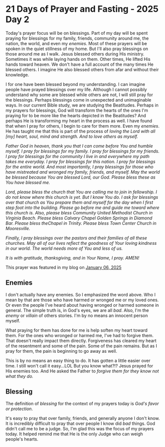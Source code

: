 # 21 Days of Prayer and Fasting - 2025 Day 2

Today's prayer focus will be on blessings. Part of my day will be spent praying for blessings for my family, friends, community around me, the nation, the world, and even my *enemies*. Most of these prayers will be spoken in the quiet stillness of my home. But I'll also pray blessings on those around me as I walk. Jesus blessed others during His ministry. Sometimes it was while laying hands on them. Other times, He lifted His hands toward heaven. We don't have a full account of the many times He blessed others. I imagine He also blessed others from afar and without their knowledge.

I for one have been blessed beyond my understanding. I can imagine people have prayed blessings over my life. Although I cannot possibly understand why some are blessed while others are not, I will still pray for the blessings. Perhaps blessings come in unexpected and unimaginable ways. In our current Bible study, we are studying the Beatitudes. Perhaps in my prayers for blessings, God will transform the hearts of the ones I'm praying for to be more like the hearts depicted in the Beatitudes? And perhaps He is transforming my heart in the process as well. I have found that when I pray for others, I begin to care for them more. Even my *enemies*. He has taught me that this is part of the process of *loving the Lord with all [my] heart, soul, mind and strength. And to love others as myself.*

*Father God in heaven, thank you that I can come before You and humble myself. I pray for blessings for my family. I pray for blessings for my friends. I pray for blessings for the community I live in and everywhere my path takes me everyday. I pray for blessings for this nation. I pray for blessings for the entire world. And most importantly, I pray blessings for those who have mistreated and wronged my family, friends, and myself. May the world be blessed because You are blessed Lord, our God. Please bless these as You have blessed me.*

*Lord, please bless the church that You are calling me to join in fellowship. I do not know where this church is yet. But I know You do. I ask for blessings over that church as You prepare them and myself for the day when I first step foot into the building. Please go before me and guide me toward where this church is. Also, please bless Community United Methodist Church in Virginia Beach. Please bless Calvary Chapel Golden Springs in Diamond Bar. Please bless theChapel in Trinity. Please bless Town Center Church in Mooresville.*

*Finally, I pray blessings over the pastors and their families of all these churches. May all of our lives reflect the goodness of Your loving kindness in our world. The world needs more of You and less of us.*

*It is with gratitude, thanksgiving, and in Your Name, I pray. AMEN!*

This prayer was featured in my blog on [January 06, 2025](/blog/2025/01/06_blessings)

## Enemies

I don't actually have any enemies. So I emphasized the word above. Who I mean by that are those who have harmed or wronged me or my loved ones. Or even the people I've heard about having wronged or harmed someone in general. The simple truth is, in God's eyes, we are all *bad*. Also, I'm the *enemy* or *villain* of others stories. I'm by no means an innocent person myself.

What praying for them has done for me is help soften my heart toward them. For the ones who wronged or harmed me, I've had to forgive them. That doesn't really impact them directly. Forgiveness has cleared my heart of the resentment and some of the pain. Some of the pain remains. But as I pray for them, the pain is beginning to go away as well.

This is by no means an easy thing to do. It has gotten a little easier over time. I still won't call it easy...LOL But you know what?!? Jesus prayed for His enemies too. And He asked the Father to *forgive them for they know not what they do.*

## Blessing

The definition of *blessing* for the context of my prayers today is *God's favor or protection*.

It's easy to pray that over family, friends, and generally anyone I don't know. It is incredibly difficult to pray that over people I know did *bad* things. God didn't call me to be a judge. So, I'm glad this was the focus of my prayers today. It helped remind me that He is the only Judge who can weigh people's hearts.